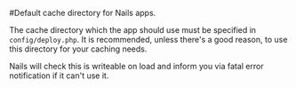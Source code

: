 #Default cache directory for Nails apps.

The cache directory which the app should use must be specified in `config/deploy.php`. It is recommended, unless there's a good reason, to use this directory for your caching needs.

Nails will check this is writeable on load and inform you via fatal error notification if it can't use it.
